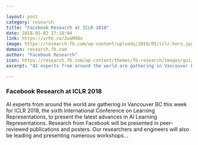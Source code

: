 ```yaml
---

layout: post
category: research
title: "Facebook Research at ICLR 2018"
date: 2018-05-02 17:10:04
link: https://vrhk.co/2waMX8o
image: https://research.fb.com/wp-content/uploads/2018/05/iclr-hero.jpg
domain: research.fb.com
author: "Facebook Research"
icon: https://research.fb.com/wp-content/themes/fb-research/images/gui/facebook.ico
excerpt: "AI experts from around the world are gathering in Vancouver BC this week for ICLR 2018, the sixth International Conference on Learning Representations, to present the latest advances in AI Learning Representations. Research from Facebook will be presented in peer-reviewed publications and posters. Our researchers and engineers will also be leading and presenting numerous workshops…"

---
```


### Facebook Research at ICLR 2018

AI experts from around the world are gathering in Vancouver BC this week for ICLR 2018, the sixth International Conference on Learning Representations, to present the latest advances in AI Learning Representations. Research from Facebook will be presented in peer-reviewed publications and posters. Our researchers and engineers will also be leading and presenting numerous workshops…